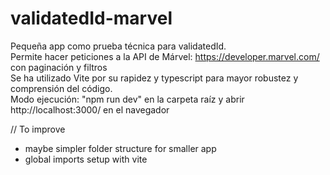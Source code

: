 # validatedId-marvel  
Pequeña app como prueba técnica para validatedId.  
Permite hacer peticiones a la API de Márvel: https://developer.marvel.com/ con paginación y filtros  
Se ha utilizado Vite por su rapidez y typescript para mayor robustez y comprensión del código.  
Modo ejecución: "npm run dev" en la carpeta raíz y abrir http://localhost:3000/ en el navegador  

// To improve
- maybe simpler folder structure for smaller app
- global imports setup with vite